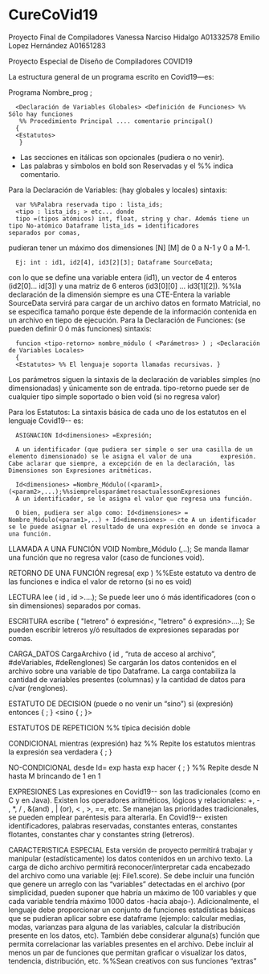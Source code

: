 # CureCoVid19
Proyecto Final de Compiladores Vanessa Narciso Hidalgo A01332578 Emilio Lopez Hernández  A01651283 

Proyecto Especial de Diseño de Compiladores COVID19

La estructura general de un programa escrito en Covid19—es:

Programa Nombre_prog ;

      <Declaración de Variables Globales> <Definición de Funciones> %% Sólo hay funciones
       %% Procedimiento Principal .... comentario principal()
      {
      <Estatutos>
       }
  
  
* Las secciones en itálicas son opcionales (pudiera o no venir).
* Las palabras y símbolos en bold son Reservadas y el %% indica comentario.

Para la Declaración de Variables: (hay globales y locales) sintaxis:

      var %%Palabra reservada tipo : lista_ids;
      <tipo : lista_ids; > etc... donde
      tipo =(tipos atómicos) int, float, string y char. Además tiene un tipo No-atómico Dataframe lista_ids = identificadores                         separados por comas,

pudieran tener un máximo dos dimensiones [N] [M] de 0 a N-1 y 0 a M-1.

      Ej: int : id1, id2[4], id3[2][3]; Dataframe SourceData;

con lo que se define una variable entera (id1), un vector de 4 enteros (id2[0]... id[3]) y una matriz
de 6 enteros (id3[0][0] ... id3[1][2]). %%la declaración de la dimensión siempre es una CTE-Entera
la variable SourceData servirá para cargar de un archivo datos en formato Matricial, no se especifica tamaño porque éste depende de la información contenida en un archivo en tiepo de ejecución.
Para la Declaración de Funciones: (se pueden definir 0 ó más funciones) sintaxis:

      funcion <tipo-retorno> nombre_módulo ( <Parámetros> ) ; <Declaración de Variables Locales>
      {
      <Estatutos> %% El lenguaje soporta llamadas recursivas. }
      
Los parámetros siguen la sintaxis de la declaración de variables simples (no dimensionadas) y únicamente son de entrada.
tipo-retorno puede ser de cualquier tipo simple soportado o bien void (si no regresa valor)
   
Para los Estatutos:
La sintaxis básica de cada uno de los estatutos en el lenguaje Covid19-- es:

      ASIGNACION Id<dimensiones> =Expresión;
      
      A un identificador (que pudiera ser simple o ser una casilla de un elemento dimensionado) se le asigna el valor de una        expresión. Cabe aclarar que siempre, a excepción de en la declaración, las Dimensiones son Expresiones aritméticas.

      Id<dimensiones> =Nombre_Módulo((<param1>,(<param2>,...);%%siemprelosparámetrosactualessonExpresiones 
      A un identificador, se le asigna el valor que regresa una función.
      
      O bien, pudiera ser algo como: Id<dimensiones> = Nombre_Módulo(<param1>,..) + Id<dimensiones> – cte A un identificador se le puede asignar el resultado de una expresión en donde se invoca a una función.
      
LLAMADA A UNA FUNCIÓN VOID Nombre_Módulo (<param1>,..);
Se manda llamar una función que no regresa valor (caso de funciones void). 

RETORNO DE UNA FUNCIÓN
regresa( exp ) %%Este estatuto va dentro de las funciones e indica el valor de retorno (si no es void)

LECTURA
lee ( id<dimensiones> , id<dimensiones> >....);
Se puede leer uno ó más identificadores (con o sin dimensiones) separados por comas.
      
ESCRITURA
escribe ( "letrero" ó expresión<, "letrero" ó expresión>....);
Se pueden escribir letreros y/ó resultados de expresiones separadas por comas.

CARGA_DATOS
CargaArchivo ( id , “ruta de acceso al archivo”, #deVariables, #deRenglones)
Se cargarán los datos contenidos en el archivo sobre una variable de tipo Dataframe. La carga contabiliza la cantidad de variables presentes (columnas) y la cantidad de datos para c/var (renglones).

ESTATUTO DE DECISION (puede o no venir un “sino”)
 si (expresión) entonces { <Estatutos>; }
<sino
{ <Estatutos>; }>
      
ESTATUTOS DE REPETICION
%% típica decisión doble

CONDICIONAL
mientras (expresión) haz %% Repite los estatutos mientras la expresión sea verdadera
{ <Estatutos>; }
      
NO-CONDICIONAL
desde Id<dimensiones>= exp hasta exp hacer
{ <Estatutos>; } %% Repite desde N hasta M brincando de 1 en 1

EXPRESIONES
Las expresiones en Covid19-- son las tradicionales (como en C y en Java). Existen los operadores aritméticos, lógicos y relacionales: +, - , *, / , &(and) , | (or), < , >, ==, etc. Se manejan las prioridades tradicionales, se pueden emplear paréntesis para alterarla.
En Covid19-- existen identificadores, palabras reservadas, constantes enteras, constantes flotantes, constantes char y constantes string (letreros).

CARACTERISTICA ESPECIAL
Esta versión de proyecto permitirá trabajar y manipular (estadísticamente) los datos contenidos en un archivo texto. La carga de dicho archivo permitirá reconocer/interpretar cada encabezado del archivo como una variable (ej: File1.score). Se debe incluir una función que genere un arreglo con las “variables” detectadas en el archivo (por simplicidad, pueden suponer que habría un máximo de 100 variables y que cada variable tendría máximo 1000 datos -hacia abajo-). Adicionalmente, el lenguaje debe proporcionar un conjunto de funciones estadísticas básicas que se pudieran aplicar sobre ese dataframe (ejemplo: calcular medias, modas, varianzas para alguna de las variables, calcular la distribución presente en los datos, etc). También debe considerar alguna(s) función que permita correlacionar las variables presentes en el archivo. Debe incluir al menos un par de funciones que permitan graficar o visualizar los datos, tendencia, distribución, etc. %%Sean creativos con sus funciones “extras”
